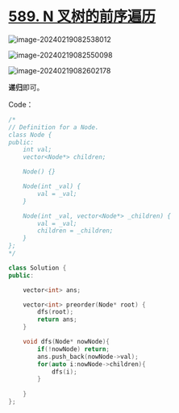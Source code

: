 # [589. N 叉树的前序遍历](https://leetcode.cn/problems/n-ary-tree-preorder-traversal/)



![image-20240219082538012](http://henry-typora.oss-cn-beijing.aliyuncs.com/img/image-20240219082538012.png)

![image-20240219082550098](http://henry-typora.oss-cn-beijing.aliyuncs.com/img/image-20240219082550098.png)

![image-20240219082602178](http://henry-typora.oss-cn-beijing.aliyuncs.com/img/image-20240219082602178.png)

**递归**即可。



Code：

```cpp
/*
// Definition for a Node.
class Node {
public:
    int val;
    vector<Node*> children;

    Node() {}

    Node(int _val) {
        val = _val;
    }

    Node(int _val, vector<Node*> _children) {
        val = _val;
        children = _children;
    }
};
*/

class Solution {
public:

    vector<int> ans;

    vector<int> preorder(Node* root) {
        dfs(root);
        return ans;
    }

    void dfs(Node* nowNode){
        if(!nowNode) return;
        ans.push_back(nowNode->val);
        for(auto i:nowNode->children){
            dfs(i);
        }
        
    }
};
```

